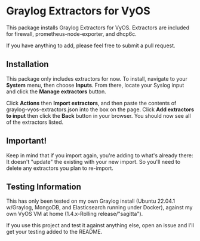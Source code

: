 # Graylog Extractors for VyOS

This package installs Graylog Extractors for VyOS. Extractors are included for firewall, prometheus-node-exporter, and dhcp6c.

If you have anything to add, please feel free to submit a pull request.

## Installation
This package only includes extractors for now. To install, navigate to your **System** menu, then choose **Inputs**. From there, locate your Syslog input and click the **Manage extractors** button. 

Click **Actions** then **Import extractors**, and then paste the contents of graylog-vyos-extractors.json into the box on the page. Click **Add extractors to input** then click the **Back** button in your browser. You should now see all of the extractors listed. 

## Important!
Keep in mind that if you import again, you're adding to what's already there: It doesn't "update" the existing with your new import. So you'll need to delete any extractors you plan to re-import.

## Testing Information
This has only been tested on my own Graylog install (Ubuntu 22.04.1 w/Graylog, MongoDB, and Elasticsearch running under Docker), against my own VyOS VM at home (1.4.x-Rolling release/"sagitta").

If you use this project and test it against anything else, open an issue and I'll get your testing added to the README.   
